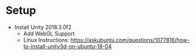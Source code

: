 # Setup

- Install Unity 2018.3.0f2
  - Add WebGL Support
  - Linux Instructions: https://askubuntu.com/questions/1077816/how-to-install-unity3d-on-ubuntu-18-04
